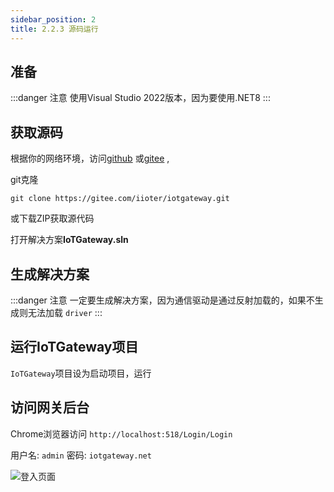 ```yaml
---
sidebar_position: 2
title: 2.2.3 源码运行
---
```


## 准备

:::danger 注意
使用Visual Studio 2022版本，因为要使用.NET8
:::
## 获取源码
根据你的网络环境，访问[github](https://github.com/iioter/iotgateway) 或[gitee](https://gitee.com/iioter/iotgateway) ,

git克隆
```
git clone https://gitee.com/iioter/iotgateway.git
```
或下载ZIP获取源代码

打开解决方案**IoTGateway.sln** 

## 生成解决方案

:::danger 注意
一定要生成解决方案，因为通信驱动是通过反射加载的，如果不生成则无法加载 `driver`
:::

## 运行IoTGateway项目

`IoTGateway`项目设为启动项目，运行


## 访问网关后台

Chrome浏览器访问 `http://localhost:518/Login/Login`

用户名: `admin`  密码: `iotgateway.net`

![登入页面](../images/iotgateway.png)
